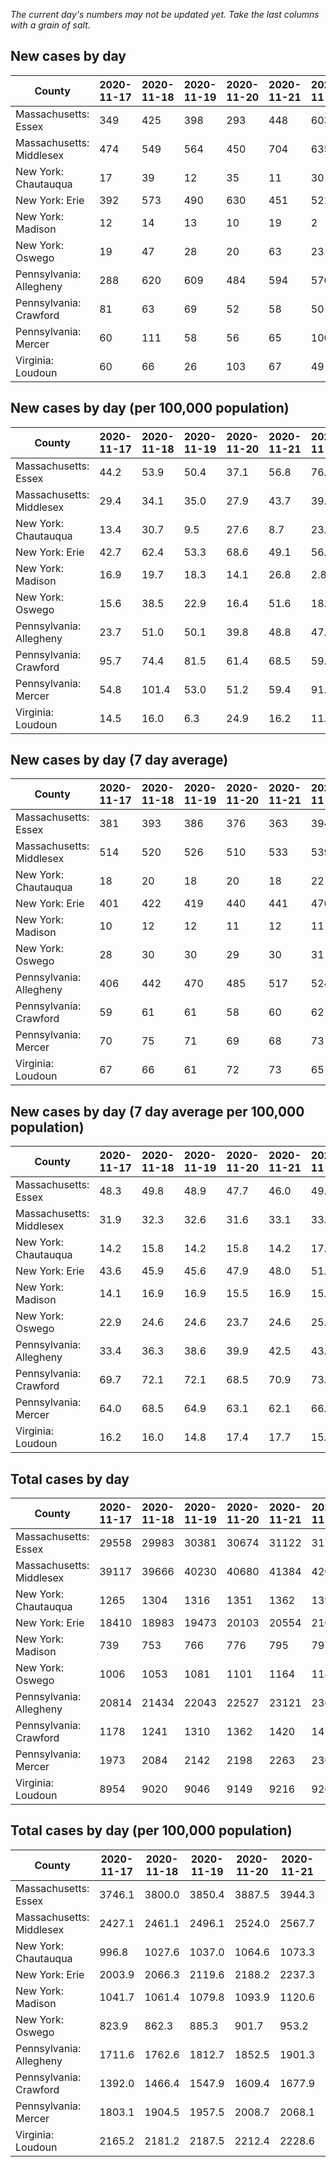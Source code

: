 _The current day's numbers may not be updated yet. Take the last columns with a grain of salt._
## New cases by day

| County | 2020-11-17 | 2020-11-18 | 2020-11-19 | 2020-11-20 | 2020-11-21 | 2020-11-22 | 2020-11-23 |
| --- | --- | --- | --- | --- | --- | --- | --- |
| Massachusetts: Essex | 349 | 425 | 398 | 293 | 448 | 603 |  |
| Massachusetts: Middlesex | 474 | 549 | 564 | 450 | 704 | 635 |  |
| New York: Chautauqua | 17 | 39 | 12 | 35 | 11 | 30 | 11 |
| New York: Erie | 392 | 573 | 490 | 630 | 451 | 521 | 497 |
| New York: Madison | 12 | 14 | 13 | 10 | 19 | 2 | 24 |
| New York: Oswego | 19 | 47 | 28 | 20 | 63 | 23 | 86 |
| Pennsylvania: Allegheny | 288 | 620 | 609 | 484 | 594 | 576 | 386 |
| Pennsylvania: Crawford | 81 | 63 | 69 | 52 | 58 | 50 | 38 |
| Pennsylvania: Mercer | 60 | 111 | 58 | 56 | 65 | 100 | 47 |
| Virginia: Loudoun | 60 | 66 | 26 | 103 | 67 | 49 | 80 |

## New cases by day (per 100,000 population)

| County | 2020-11-17 | 2020-11-18 | 2020-11-19 | 2020-11-20 | 2020-11-21 | 2020-11-22 | 2020-11-23 |
| --- | --- | --- | --- | --- | --- | --- | --- |
| Massachusetts: Essex | 44.2 | 53.9 | 50.4 | 37.1 | 56.8 | 76.4 |  |
| Massachusetts: Middlesex | 29.4 | 34.1 | 35.0 | 27.9 | 43.7 | 39.4 |  |
| New York: Chautauqua | 13.4 | 30.7 | 9.5 | 27.6 | 8.7 | 23.6 | 8.7 |
| New York: Erie | 42.7 | 62.4 | 53.3 | 68.6 | 49.1 | 56.7 | 54.1 |
| New York: Madison | 16.9 | 19.7 | 18.3 | 14.1 | 26.8 | 2.8 | 33.8 |
| New York: Oswego | 15.6 | 38.5 | 22.9 | 16.4 | 51.6 | 18.8 | 70.4 |
| Pennsylvania: Allegheny | 23.7 | 51.0 | 50.1 | 39.8 | 48.8 | 47.4 | 31.7 |
| Pennsylvania: Crawford | 95.7 | 74.4 | 81.5 | 61.4 | 68.5 | 59.1 | 44.9 |
| Pennsylvania: Mercer | 54.8 | 101.4 | 53.0 | 51.2 | 59.4 | 91.4 | 43.0 |
| Virginia: Loudoun | 14.5 | 16.0 | 6.3 | 24.9 | 16.2 | 11.8 | 19.3 |

## New cases by day (7 day average)

| County | 2020-11-17 | 2020-11-18 | 2020-11-19 | 2020-11-20 | 2020-11-21 | 2020-11-22 | 2020-11-23 |
| --- | --- | --- | --- | --- | --- | --- | --- |
| Massachusetts: Essex | 381 | 393 | 386 | 376 | 363 | 394 |  |
| Massachusetts: Middlesex | 514 | 520 | 526 | 510 | 533 | 539 |  |
| New York: Chautauqua | 18 | 20 | 18 | 20 | 18 | 22 | 22 |
| New York: Erie | 401 | 422 | 419 | 440 | 441 | 476 | 508 |
| New York: Madison | 10 | 12 | 12 | 11 | 12 | 11 | 13 |
| New York: Oswego | 28 | 30 | 30 | 29 | 30 | 31 | 41 |
| Pennsylvania: Allegheny | 406 | 442 | 470 | 485 | 517 | 524 | 508 |
| Pennsylvania: Crawford | 59 | 61 | 61 | 58 | 60 | 62 | 59 |
| Pennsylvania: Mercer | 70 | 75 | 71 | 69 | 68 | 73 | 71 |
| Virginia: Loudoun | 67 | 66 | 61 | 72 | 73 | 65 | 64 |

## New cases by day (7 day average per 100,000 population)

| County | 2020-11-17 | 2020-11-18 | 2020-11-19 | 2020-11-20 | 2020-11-21 | 2020-11-22 | 2020-11-23 |
| --- | --- | --- | --- | --- | --- | --- | --- |
| Massachusetts: Essex | 48.3 | 49.8 | 48.9 | 47.7 | 46.0 | 49.9 |  |
| Massachusetts: Middlesex | 31.9 | 32.3 | 32.6 | 31.6 | 33.1 | 33.4 |  |
| New York: Chautauqua | 14.2 | 15.8 | 14.2 | 15.8 | 14.2 | 17.3 | 17.3 |
| New York: Erie | 43.6 | 45.9 | 45.6 | 47.9 | 48.0 | 51.8 | 55.3 |
| New York: Madison | 14.1 | 16.9 | 16.9 | 15.5 | 16.9 | 15.5 | 18.3 |
| New York: Oswego | 22.9 | 24.6 | 24.6 | 23.7 | 24.6 | 25.4 | 33.6 |
| Pennsylvania: Allegheny | 33.4 | 36.3 | 38.6 | 39.9 | 42.5 | 43.1 | 41.8 |
| Pennsylvania: Crawford | 69.7 | 72.1 | 72.1 | 68.5 | 70.9 | 73.3 | 69.7 |
| Pennsylvania: Mercer | 64.0 | 68.5 | 64.9 | 63.1 | 62.1 | 66.7 | 64.9 |
| Virginia: Loudoun | 16.2 | 16.0 | 14.8 | 17.4 | 17.7 | 15.7 | 15.5 |

## Total cases by day

| County | 2020-11-17 | 2020-11-18 | 2020-11-19 | 2020-11-20 | 2020-11-21 | 2020-11-22 | 2020-11-23 |
| --- | --- | --- | --- | --- | --- | --- | --- |
| Massachusetts: Essex | 29558 | 29983 | 30381 | 30674 | 31122 | 31725 |  |
| Massachusetts: Middlesex | 39117 | 39666 | 40230 | 40680 | 41384 | 42019 |  |
| New York: Chautauqua | 1265 | 1304 | 1316 | 1351 | 1362 | 1392 | 1403 |
| New York: Erie | 18410 | 18983 | 19473 | 20103 | 20554 | 21075 | 21572 |
| New York: Madison | 739 | 753 | 766 | 776 | 795 | 797 | 821 |
| New York: Oswego | 1006 | 1053 | 1081 | 1101 | 1164 | 1187 | 1273 |
| Pennsylvania: Allegheny | 20814 | 21434 | 22043 | 22527 | 23121 | 23697 | 24083 |
| Pennsylvania: Crawford | 1178 | 1241 | 1310 | 1362 | 1420 | 1470 | 1508 |
| Pennsylvania: Mercer | 1973 | 2084 | 2142 | 2198 | 2263 | 2363 | 2410 |
| Virginia: Loudoun | 8954 | 9020 | 9046 | 9149 | 9216 | 9265 | 9345 |

## Total cases by day (per 100,000 population)

| County | 2020-11-17 | 2020-11-18 | 2020-11-19 | 2020-11-20 | 2020-11-21 | 2020-11-22 | 2020-11-23 |
| --- | --- | --- | --- | --- | --- | --- | --- |
| Massachusetts: Essex | 3746.1 | 3800.0 | 3850.4 | 3887.5 | 3944.3 | 4020.7 |  |
| Massachusetts: Middlesex | 2427.1 | 2461.1 | 2496.1 | 2524.0 | 2567.7 | 2607.1 |  |
| New York: Chautauqua | 996.8 | 1027.6 | 1037.0 | 1064.6 | 1073.3 | 1096.9 | 1105.6 |
| New York: Erie | 2003.9 | 2066.3 | 2119.6 | 2188.2 | 2237.3 | 2294.0 | 2348.1 |
| New York: Madison | 1041.7 | 1061.4 | 1079.8 | 1093.9 | 1120.6 | 1123.5 | 1157.3 |
| New York: Oswego | 823.9 | 862.3 | 885.3 | 901.7 | 953.2 | 972.1 | 1042.5 |
| Pennsylvania: Allegheny | 1711.6 | 1762.6 | 1812.7 | 1852.5 | 1901.3 | 1948.7 | 1980.4 |
| Pennsylvania: Crawford | 1392.0 | 1466.4 | 1547.9 | 1609.4 | 1677.9 | 1737.0 | 1781.9 |
| Pennsylvania: Mercer | 1803.1 | 1904.5 | 1957.5 | 2008.7 | 2068.1 | 2159.5 | 2202.4 |
| Virginia: Loudoun | 2165.2 | 2181.2 | 2187.5 | 2212.4 | 2228.6 | 2240.4 | 2259.8 |

